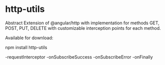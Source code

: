 # http-utils

Abstract Extension of @angular/http with implementation for methods GET, POST, PUT, DELETE with customizable interception points for each method.

Available for download: 

npm install http-utils 


-requestInterceptor
-onSubscribeSuccess
-onSubscribeError
-onFinally
